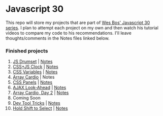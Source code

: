 # Javascript 30

This repo will store my projects that are part of [Wes Bos' Javascript 30 series](https://javascript30.com/). I plan to attempt each project on my own and then watch his tutorial videos to compare my code to his recommendations. I'll leave thoughts/comments in the Notes files linked below.

### Finished projects
1. [JS Drumset](http://codepen.io/dhcodes/pen/rWZOrz) | [Notes](https://github.com/dhcodes/javascript-30/blob/master/1_drumset/comments.md)
2. [CSS+JS Clock](http://codepen.io/dhcodes/pen/QGVZxJ/) | [Notes](https://github.com/dhcodes/javascript-30/blob/master/2_clock/comments.md)
3. [CSS Variables](http://codepen.io/dhcodes/pen/pNQNVZ/) | [Notes](https://github.com/dhcodes/javascript-30/blob/master/3_cssvariable/comments.md)
4. [Array Cardio](http://codepen.io/dhcodes/pen/PbXoQe) | Notes
5. [CSS Panels](http://codepen.io/dhcodes/pen/rWbPNx/) | [Notes](https://github.com/dhcodes/javascript-30/blob/master/5_csspanels/comments.md)
6. [AJAX Look-Ahead](http://codepen.io/dhcodes/pen/WoVdro) | [Notes](https://github.com/dhcodes/javascript-30/blob/master/6_ajaxlook/comments.md)
7. [Array Cardio, Day 2](http://codepen.io/dhcodes/pen/vgBOgy) | [Notes](https://github.com/dhcodes/javascript-30/blob/master/7_arraycardio2/comments.md)
8. Coming Soon
9. [Dev Tool Tricks](http://codepen.io/dhcodes/pen/ggaYaJ?editors=0010) | [Notes](https://github.com/dhcodes/javascript-30/blob/master/9_devtooltricks/comments.md)
10. [Hold Shift to Select](http://codepen.io/dhcodes/pen/KazPRd) | [Notes](https://github.com/dhcodes/javascript-30/blob/master/10_holdshift/comments.md)
